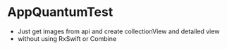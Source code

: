# AppQuantumTest

- Just get images from api and create collectionView and detailed view
- without using RxSwift or Combine

